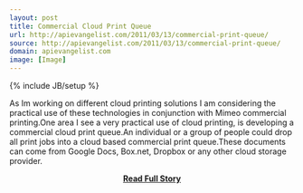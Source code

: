 ```yaml
---
layout: post
title: Commercial Cloud Print Queue
url: http://apievangelist.com/2011/03/13/commercial-print-queue/
source: http://apievangelist.com/2011/03/13/commercial-print-queue/
domain: apievangelist.com
image: [Image]
---
```

{% include JB/setup %}<p>As Im working on different cloud printing solutions I am considering the practical use of these technologies in conjunction with Mimeo commercial printing.One area I see a very practical use of cloud printing, is developing a commercial cloud print queue.An individual or a group of people could drop all print jobs into a cloud based commercial print queue.These documents can come from Google Docs, Box.net, Dropbox or any other cloud storage provider.</p>
<center><p><a href="http://apievangelist.com/2011/03/13/commercial-print-queue/" style='padding:25px; font-sze:18px; font-weight: bold;'>Read Full Story</a></p></center>
